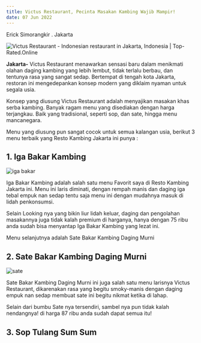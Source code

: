 ```yaml
---
title: Victus Restaurant, Pecinta Masakan Kambing Wajib Mampir!
date: 07 Jun 2022
---
```











Erick Simorangkir . Jakarta

![Victus Restaurant - Indonesian restaurant in Jakarta, Indonesia |  Top-Rated.Online](https://lh5.googleusercontent.com/p/AF1QipNRZwNg_ykiFUf6dHcMnc_CJCydDGYivhg8zlmQ=w480-h300-k-n)

**Jakarta-** Victus Restaurant menawarkan sensasi baru dalam menikmati olahan daging kambing yang lebih lembut, tidak terlalu berbau, dan tentunya rasa yang sangat sedap. Bertempat di tengah kota Jakarta, restoran ini mengedepankan konsep modern yang diklaim nyaman untuk segala usia.

Konsep yang diusung Victus Restaurant adalah menyajikan masakan khas serba kambing. Banyak ragam menu yang disediakan dengan harga terjangkau. Baik yang tradisional, seperti sop, dan sate, hingga menu mancanegara.

Menu yang diusung pun sangat cocok untuk semua kalangan usia, berikut 3 menu terbaik yang Resto Kambing Jakarta ini punya :

## **1. Iga Bakar Kambing**

![iga bakar](/img/content/iga-bakar-kambing.jpg)

Iga Bakar Kambing adalah salah satu menu Favorit saya di Resto Kambing Jakarta ini. Menu ini laris diminati, dengan rempah manis dan daging iga tebal empuk nan sedap tentu saja menu ini dengan mudahnya masuk di lidah penkonsumsi.

Selain Looking nya yang bikin liur lidah keluar, daging dan pengolahan masakannya juga tidak kalah premium di harganya, hanya dengan 75 ribu anda sudah bisa menyantap Iga Bakar Kambing yang lezat ini.

Menu selanjutnya adalah Sate Bakar Kambing Daging Murni 

## 2. Sate Bakar Kambing Daging Murni

![sate](/img/content/sate-bakar-kambing.jpg)

Sate Bakar Kambing Daging Murni ini juga salah satu menu larisnya Victus Restaurant, dikarenakan rasa yang begitu smoky-manis dengan daging empuk nan sedap membuat sate ini begitu nikmat ketika di lahap.

Selain dari bumbu Sate nya tersendiri, sambel nya pun tidak kalah nendangnya! di harga 87 ribu anda sudah dapat semua itu!



## 3. Sop Tulang Sum Sum